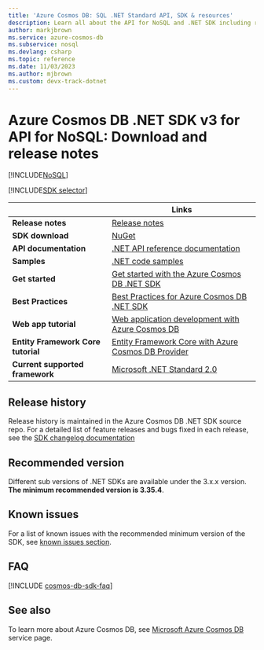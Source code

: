 ```yaml
---
title: 'Azure Cosmos DB: SQL .NET Standard API, SDK & resources'
description: Learn all about the API for NoSQL and .NET SDK including release dates, retirement dates, and changes made between each version of the Azure Cosmos DB .NET SDK.
author: markjbrown
ms.service: azure-cosmos-db
ms.subservice: nosql
ms.devlang: csharp
ms.topic: reference
ms.date: 11/03/2023
ms.author: mjbrown
ms.custom: devx-track-dotnet
---
```

# Azure Cosmos DB .NET SDK v3 for API for NoSQL: Download and release notes
[!INCLUDE[NoSQL](../includes/appliesto-nosql.md)]

[!INCLUDE[SDK selector](../includes/cosmos-db-sdk-list.md)]

| | Links |
|---|---|
|**Release notes**|[Release notes](https://github.com/Azure/azure-cosmos-dotnet-v3/blob/master/changelog.md)|
|**SDK download**|[NuGet](https://www.nuget.org/packages/Microsoft.Azure.Cosmos/)|
|**API documentation**|[.NET API reference documentation](/dotnet/api/microsoft.azure.cosmos)|
|**Samples**|[.NET code samples](https://github.com/Azure/azure-cosmos-dotnet-v3/tree/master/Microsoft.Azure.Cosmos.Samples/Usage)|
|**Get started**|[Get started with the Azure Cosmos DB .NET SDK](quickstart-dotnet.md)|
|**Best Practices**|[Best Practices for Azure Cosmos DB .NET SDK](best-practice-dotnet.md)|
|**Web app tutorial**|[Web application development with Azure Cosmos DB](tutorial-dotnet-web-app.md)|
|**Entity Framework Core tutorial**|[Entity Framework Core with Azure Cosmos DB Provider](/ef/core/providers/cosmos/#get-started)|
|**Current supported framework**|[Microsoft .NET Standard 2.0](/dotnet/standard/net-standard)|

## Release history

Release history is maintained in the Azure Cosmos DB .NET SDK source repo. For a detailed list of feature releases and bugs fixed in each release, see the [SDK changelog documentation](https://github.com/Azure/azure-cosmos-dotnet-v3/blob/master/changelog.md)

## <a name="recommended-version"></a> Recommended version

Different sub versions of .NET SDKs are available under the 3.x.x version. **The minimum recommended version is 3.35.4**.

## <a name="known-issues"></a> Known issues

For a list of known issues with the recommended minimum version of the SDK, see [known issues section](https://github.com/Azure/azure-cosmos-dotnet-v3/blob/master/changelog.md#-known-issues).

## FAQ
[!INCLUDE [cosmos-db-sdk-faq](../includes/cosmos-db-sdk-faq.md)]

## See also
To learn more about Azure Cosmos DB, see [Microsoft Azure Cosmos DB](https://azure.microsoft.com/services/cosmos-db/) service page.
